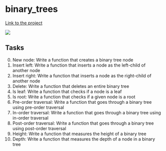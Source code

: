 # binary_trees
[Link to the project](https://intranet.hbtn.io/projects/270)

![](https://blog.penjee.com/wp-content/uploads/2015/11/binary-search-tree-sorted-array-animation.gif)

## Tasks
0. New node: Write a function that creates a binary tree node
1. Insert left: Write a function that inserts a node as the left-child of another node
2. Insert right: Write a function that inserts a node as the right-child of another node
3. Delete: Write a function that deletes an entire binary tree
4. Is leaf:  Write a function that checks if a node is a leaf
5. Is root:  Write a function that checks if a given node is a root
6. Pre-order traversal:  Write a function that goes through a binary tree using pre-order traversal
7. In-order traversal: Write a function that goes through a binary tree using in-order traversal
8. Post-order traversal: Write a function that goes through a binary tree using post-order traversal
9. Height: Write a function that measures the height of a binary tree
10. Depth:  Write a function that measures the depth of a node in a binary tree
